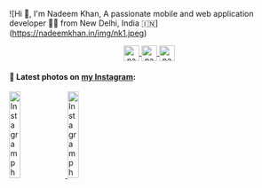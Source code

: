 ![Hi 👋, I'm Nadeem Khan, A passionate mobile and web application developer 👨‍💻 from New Delhi, India 🇮🇳]
(https://nadeemkhan.in/img/nk1.jpeg)

<p align="center">
  <a href="https://twitter.com/nadeemkhan7" target="blank">
    <img align="center" src="https://cdn.jsdelivr.net/npm/simple-icons@3.0.1/icons/twitter.svg" alt="nadeemkhan7" height="28px" width="28px" />
  </a>
  <a href="https://fb.com/nadeemkhan786" target="blank">
    <img align="center" src="https://cdn.jsdelivr.net/npm/simple-icons@3.0.1/icons/facebook.svg" alt="nadeemkhan786" height="28px" width="28px" />
  </a>
  <a href="https://instagram.com/nadeemkhan7" target="blank">
    <img align="center" src="https://cdn.jsdelivr.net/npm/simple-icons@3.0.1/icons/instagram.svg" alt="nadeemkhan7" height="28px" width="28px" />
  </a>
</p>

#### 📸 Latest photos on [my Instagram](https://instagram.com/nadeemkhan7):

<a href='https://www.instagram.com/p/CGcYEzuAyTmwpimzPJKfd3Rels9HeCQE_Ms74E0/' target='_blank'>
  <img width='20%' src='https://instagram.fdel24-1.fna.fbcdn.net/v/t51.2885-15/e35/121736146_929115327616064_2119287136447994190_n.jpg?_nc_ht=instagram.fdel24-1.fna.fbcdn.net&_nc_cat=108&_nc_ohc=tiOtOSVFZGEAX8-Etbv&tp=18&oh=d504976fd24f3cfbf57bc3cc1faf07bb&oe=5FD77EBE' alt='Instagram photo' />
</a>
<a href='https://www.instagram.com/p/B6kkp3GgGDlZspRQJMqkPEaRrfSYZd5LoSGcYY0/' target='_blank'>
  <img width='20%' src='https://instagram.fdel24-1.fna.fbcdn.net/v/t51.2885-15/e35/79601165_2585005998386402_7523790756719628_n.jpg?_nc_ht=instagram.fdel24-1.fna.fbcdn.net&_nc_cat=102&_nc_ohc=CGL1vVew8EkAX9ldOlt&tp=18&oh=e5b141c3930ac5d49531b0b49d83c326&oe=5FD81AF5' alt='Instagram photo' />
</a>
